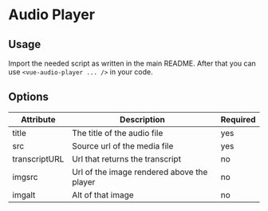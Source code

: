 # Audio Player

## Usage

Import the needed script as written in the main README. After that you can use `<vue-audio-player ... />` in your code.

## Options

| Attribute     | Description                                | Required |
|---------------|--------------------------------------------|----------|
| title         | The title of the audio file                | yes      |
| src           | Source url of the media file               | yes      |
| transcriptURL | Url that returns the transcript            | no       |
| imgsrc        | Url of the image rendered above the player | no       |
| imgalt        | Alt of that image                          | no       |
